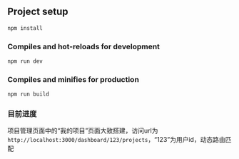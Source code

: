 ## Project setup

```bash
npm install
```

### Compiles and hot-reloads for development

```bash
npm run dev
```

### Compiles and minifies for production

```bash
npm run build
```

### 目前进度

项目管理页面中的“我的项目”页面大致搭建，访问url为 `http://localhost:3000/dashboard/123/projects`，“123”为用户id，动态路由匹配
